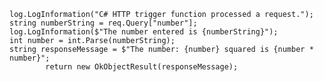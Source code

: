     log.LogInformation("C# HTTP trigger function processed a request.");
    string numberString = req.Query["number"];
    log.LogInformation($"The number entered is {numberString}");
    int number = int.Parse(numberString);
    string responseMessage = $"The number: {number} squared is {number * number}";
            return new OkObjectResult(responseMessage);